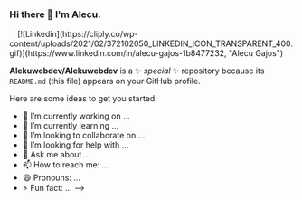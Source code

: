 ### Hi there 👋 I'm Alecu.

<img src="https://img.cppng.com/download/2020-06/8-2-linkedin-png-picture.png" width=10px>
[![Linkedin](https://cliply.co/wp-content/uploads/2021/02/372102050_LINKEDIN_ICON_TRANSPARENT_400.gif)](https://www.linkedin.com/in/alecu-gajos-1b8477232, "Alecu Gajos")

**Alekuwebdev/Alekuwebdev** is a ✨ _special_ ✨ repository because its `README.md` (this file) appears on your GitHub profile.

Here are some ideas to get you started:

- 🔭 I’m currently working on ...
- 🌱 I’m currently learning ...
- 👯 I’m looking to collaborate on ...
- 🤔 I’m looking for help with ...
- 💬 Ask me about ...
- 📫 How to reach me: ...
- 😄 Pronouns: ...
- ⚡ Fun fact: ...
-->
